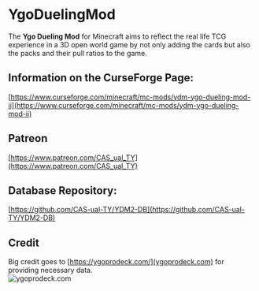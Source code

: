 # YgoDuelingMod
The **Ygo Dueling Mod** for Minecraft aims to reflect the real life TCG experience in a 3D open world game by not only adding the cards but also the packs and their pull ratios to the game.
## Information on the CurseForge Page:
[https://www.curseforge.com/minecraft/mc-mods/ydm-ygo-dueling-mod-ii](https://www.curseforge.com/minecraft/mc-mods/ydm-ygo-dueling-mod-ii)
## Patreon
[https://www.patreon.com/CAS_ual_TY](https://www.patreon.com/CAS_ual_TY)
## Database Repository:
[https://github.com/CAS-ual-TY/YDM2-DB](https://github.com/CAS-ual-TY/YDM2-DB)
## Credit
Big credit goes to [https://ygoprodeck.com/](ygoprodeck.com)  for providing necessary data.  
![ygoprodeck.com](https://i.imgur.com/ogOdaqa.png "ygoprodeck.com")   
